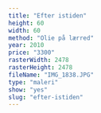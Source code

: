 ```yaml
---
title: "Efter istiden"
height: 60
width: 60
method: "Olie på lærred"
year: 2010
price: "3300"
rasterWidth: 2478
rasterHeight: 2478
fileName: "IMG_1838.JPG"
type: "maleri"
show: "yes"
slug: "efter-istiden"
---
```

